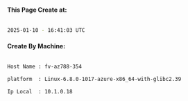 
   
#### This Page Create at:

```bash

2025-01-10 - 16:41:03 UTC

```

#### Create By Machine:

```bash

Host Name : fv-az788-354

platform  : Linux-6.8.0-1017-azure-x86_64-with-glibc2.39

Ip Local  : 10.1.0.18

```

